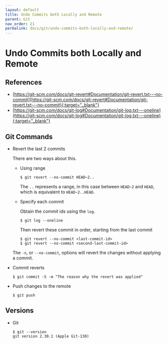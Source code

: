 ```yaml
---
layout: default
title: Undo Commits both Locally and Remote
parent: Git
nav_order: 21
permalink: docs/git/undo-commits-both-locally-and-remote/
---
```


# Undo Commits both Locally and Remote

## References

- [https://git-scm.com/docs/git-revert#Documentation/git-revert.txt---no-commit](https://git-scm.com/docs/git-revert#Documentation/git-revert.txt---no-commit){:target="_blank"}
- [https://git-scm.com/docs/git-log#Documentation/git-log.txt---oneline](https://git-scm.com/docs/git-log#Documentation/git-log.txt---oneline){:target="_blank"}

## Git Commands

- Revert the last 2 commits

  There are two ways about this.

  - Using range

    ```console
    $ git revert --no-commit HEAD~2..
    ```

    The `..` represents a range, in this case between `HEAD~2` and `HEAD`, which is equivalent to `HEAD~2..HEAD`.
  
  - Specify each commit  
    
    Obtain the commit ids using the `log`.

    ```console
    $ git log --oneline
    ```

    Then revert these commit in order, starting from the last commit

    ```console
    $ git revert --no-commit <last-commit-id>
    $ git revert --no-commit <second-last-commit-id>
    ```

  The `-n`, or `--no-commit`, options will revert the changes without applying a commit.

- Commit reverts

  ```console
  $ git commit -S -m "The reason why the revert was applied"
  ```

- Push changes to the remote

  ```console
  $ git push
  ```

## Versions

- Git

  ```console
  $ git --version
  git version 2.30.1 (Apple Git-130)
  ```
